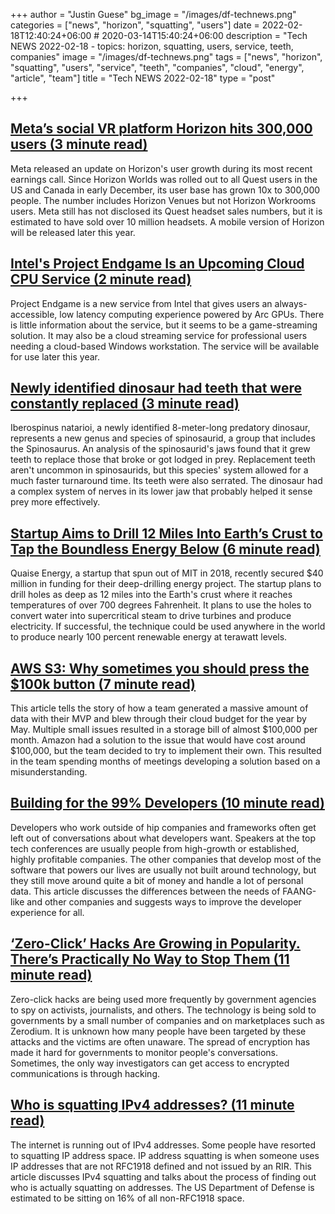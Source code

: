 +++
author = "Justin Guese"
bg_image = "/images/df-technews.png"
categories = ["news", "horizon", "squatting", "users"]
date = 2022-02-18T12:40:24+06:00 # 2020-03-14T15:40:24+06:00
description = "Tech NEWS 2022-02-18 - topics: horizon, squatting, users, service, teeth, companies"
image = "/images/df-technews.png"
tags = ["news", "horizon", "squatting", "users", "service", "teeth", "companies", "cloud", "energy", "article", "team"]
title = "Tech NEWS 2022-02-18"
type = "post"

+++

## [Meta’s social VR platform Horizon hits 300,000 users (3 minute read)](https://www.theverge.com/2022/2/17/22939297/meta-social-vr-platform-horizon-300000-users)

Meta released an update on Horizon's user growth during its most recent earnings call. Since Horizon Worlds was rolled out to all Quest users in the US and Canada in early December, its user base has grown 10x to 300,000 people. The number includes Horizon Venues but not Horizon Workrooms users. Meta still has not disclosed its Quest headset sales numbers, but it is estimated to have sold over 10 million headsets. A mobile version of Horizon will be released later this year.

## [Intel's Project Endgame Is an Upcoming Cloud CPU Service (2 minute read)](https://www.tomshardware.com/news/project-endgame-possible-competitor-to-geforce-now)

Project Endgame is a new service from Intel that gives users an always-accessible, low latency computing experience powered by Arc GPUs. There is little information about the service, but it seems to be a game-streaming solution. It may also be a cloud streaming service for professional users needing a cloud-based Windows workstation. The service will be available for use later this year.

## [Newly identified dinosaur had teeth that were constantly replaced (3 minute read)](https://outline.com/65pL9x)

Iberospinus natarioi, a newly identified 8-meter-long predatory dinosaur, represents a new genus and species of spinosaurid, a group that includes the Spinosaurus. An analysis of the spinosaurid's jaws found that it grew teeth to replace those that broke or got lodged in prey. Replacement teeth aren't uncommon in spinosaurids, but this species' system allowed for a much faster turnaround time. Its teeth were also serrated. The dinosaur had a complex system of nerves in its lower jaw that probably helped it sense prey more effectively.

## [Startup Aims to Drill 12 Miles Into Earth’s Crust to Tap the Boundless Energy Below (6 minute read)](https://singularityhub.com/2022/02/14/startup-aims-to-drill-12-miles-into-earths-crust-to-tap-the-boundless-energy-below/)

Quaise Energy, a startup that spun out of MIT in 2018, recently secured $40 million in funding for their deep-drilling energy project. The startup plans to drill holes as deep as 12 miles into the Earth's crust where it reaches temperatures of over 700 degrees Fahrenheit. It plans to use the holes to convert water into supercritical steam to drive turbines and produce electricity. If successful, the technique could be used anywhere in the world to produce nearly 100 percent renewable energy at terawatt levels.

## [AWS S3: Why sometimes you should press the $100k button (7 minute read)](https://www.cyclic.sh/posts/aws-s3-why-sometimes-you-should-press-the-100k-dollar-button)

This article tells the story of how a team generated a massive amount of data with their MVP and blew through their cloud budget for the year by May. Multiple small issues resulted in a storage bill of almost $100,000 per month. Amazon had a solution to the issue that would have cost around $100,000, but the team decided to try to implement their own. This resulted in the team spending months of meetings developing a solution based on a misunderstanding.

## [Building for the 99% Developers (10 minute read)](https://future.a16z.com/software-development-building-for-99-developers/)

Developers who work outside of hip companies and frameworks often get left out of conversations about what developers want. Speakers at the top tech conferences are usually people from high-growth or established, highly profitable companies. The other companies that develop most of the software that powers our lives are usually not built around technology, but they still move around quite a bit of money and handle a lot of personal data. This article discusses the differences between the needs of FAANG-like and other companies and suggests ways to improve the developer experience for all.

## [‘Zero-Click’ Hacks Are Growing in Popularity. There’s Practically No Way to Stop Them (11 minute read)](https://www.bloombergquint.com/technology/-zero-click-hacks-by-nso-group-and-others-growing-in-popularity/1/0100017f0c86e9e4-8126d475-01e0-41fb-aaac-e929fa55716e-000000/gochJ0J8LAcWrxTvXjm2SetRMeQodLpM_8bklvd_azo=237)

Zero-click hacks are being used more frequently by government agencies to spy on activists, journalists, and others. The technology is being sold to governments by a small number of companies and on marketplaces such as Zerodium. It is unknown how many people have been targeted by these attacks and the victims are often unaware. The spread of encryption has made it hard for governments to monitor people's conversations. Sometimes, the only way investigators can get access to encrypted communications is through hacking.

## [Who is squatting IPv4 addresses? (11 minute read)](https://blog.benjojo.co.uk/post/ip-address-squatting)

The internet is running out of IPv4 addresses. Some people have resorted to squatting IP address space. IP address squatting is when someone uses IP addresses that are not RFC1918 defined and not issued by an RIR. This article discusses IPv4 squatting and talks about the process of finding out who is actually squatting on addresses. The US Department of Defense is estimated to be sitting on 16% of all non-RFC1918 space.

